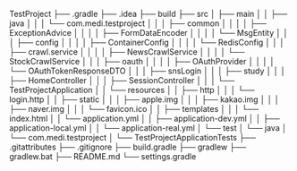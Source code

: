 TestProject
├── .gradle
├── .idea
├── build
├── src
│   ├── main
│   │   ├── java
│   │   │   └── com.medi.testproject
│   │   │       ├── common
│   │   │       │   ├── ExceptionAdvice
│   │   │       │   ├── FormDataEncoder
│   │   │       │   └── MsgEntity
│   │   │       ├── config
│   │   │       │   ├── ContainerConfig
│   │   │       │   └── RedisConfig
│   │   │       ├── crawl.service
│   │   │       │   ├── NewsCrawlService
│   │   │       │   └── StockCrawlService
│   │   │       ├── oauth
│   │   │       │   ├── OAuthProvider
│   │   │       │   └── OAuthTokenResponseDTO
│   │   │       ├── snsLogin
│   │   │       ├── study
│   │   │       ├── HomeController
│   │   │       ├── SessionController
│   │   │       └── TestProjectApplication
│   │   └── resources
│   │       ├── http
│   │       │   └── login.http
│   │       ├── static
│   │       │   ├── apple.img
│   │       │   ├── kakao.img
│   │       │   ├── naver.img
│   │       │   └── favicon.ico
│   │       ├── templates
│   │       │   └── index.html
│   │       └── application.yml
│   │           ├── application-dev.yml
│   │           ├── application-local.yml
│   │           └── application-real.yml
│   └── test
│       └── java
│           └── com.medi.testproject
│               └── TestProjectApplicationTests
├── .gitattributes
├── .gitignore
├── build.gradle
├── gradlew
├── gradlew.bat
├── README.md
└── settings.gradle